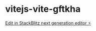 # vitejs-vite-gftkha

[Edit in StackBlitz next generation editor ⚡️](https://stackblitz.com/~/github.com/m4nch1ld/vitejs-vite-gftkha)